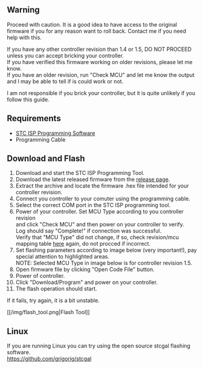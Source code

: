 ## Warning
Proceed with caution. It is a good idea to have access to the original firmware if you for any reason want to roll back.
Contact me if you need help with this.

If you have any other controller revision than 1.4 or 1.5, DO NOT PROCEED unless you can accept bricking your controller.  
If you have verified this firmware working on older revisions, please let me know.  
If you have an older revision, run "Check MCU" and let me know the output and I may be able to tell if is could work or not.

I am not responsible if you brick your controller, but it is quite unlikely if you follow this guide.

## Requirements

* [STC ISP Programming Software](http://www.stcmicro.com/rjxz.html)
* Programming Cable

## Download and Flash
1. Download and start the STC ISP Programming Tool. 
2. Download the latest released firmware from the [release page](https://github.com/danielnilsson9/bbshd-fw/releases).
3. Extract the archive and locate the firmware .hex file intended for your controller revision.
4. Connect you controller to your comuter using the programming cable.
5. Select the correct COM port in the STC ISP programming tool.
6. Power of your controller. Set MCU Type according to you controller revision  
and click "Check MCU" and then power on your controller to verify.  
Log should say "Complete!" if connection was successful.  
Verify that "MCU Type" did not change, if so, check revision/mcu mapping table [here](https://github.com/danielnilsson9/bbshd-fw/wiki/BBSHD-Controller-PCB) again, do not procced if incorrect.
7. Set flashing parameters according to image below (very important!), pay special attention to highlighted areas.  
NOTE: Selected MCU Type in image below is for controller revision 1.5.
8. Open firmware file by clicking "Open Code File" button.
9. Power of controller.
10. Click "Download/Program" and power on your controller.
11. The flash operation should start.


If it fails, try again, it is a bit unstable.

[[/img/flash_tool.png|Flash Tool]]

## Linux
If you are running Linux you can try using the open source stcgal flashing software.  
https://github.com/grigorig/stcgal



